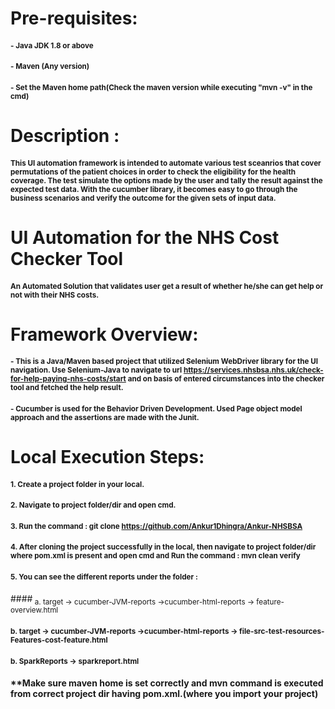 # Pre-requisites:
#### <sub>- Java JDK 1.8 or above</sub>
#### <sub>- Maven (Any version)</sub>
#### <sub>- Set the Maven home path(Check the maven version while executing "mvn -v" in the cmd)</sub>

# Description : 
#### <sub>This UI automation framework is intended to automate various test sceanrios that cover permutations of the patient choices in order to check the eligibility for the health coverage. The test simulate the options made by the user and tally the result against the expected test data. With the cucumber library, it becomes easy to go through the business scenarios and verify the outcome for the given sets of input data. </sub>
  
# UI Automation for the NHS Cost Checker Tool
#### <sub>An Automated Solution that validates user get a result of whether he/she can get help or not with their NHS costs.</sub>

# Framework Overview: 
#### <sub>- This is a Java/Maven based project that utilized Selenium WebDriver library for the UI navigation. Use Selenium-Java to navigate to url https://services.nhsbsa.nhs.uk/check-for-help-paying-nhs-costs/start and on basis of entered circumstances into the checker tool and fetched the help result.</sub> 
#### <sub>- Cucumber is used for the Behavior Driven Development. Used Page object model approach and the assertions are made with the Junit.</sub>

# Local Execution Steps:
#### <sub>1. Create a project folder in your local.</sub>
#### <sub>2. Navigate to project folder/dir and open cmd.</sub>
#### <sub>3. Run the command : git clone https://github.com/Ankur1Dhingra/Ankur-NHSBSA</sub>
#### <sub>4. After cloning the project successfully in the local, then navigate to project folder/dir where pom.xml is present and open cmd and Run the command : mvn clean verify</sub>
#### <sub>5. You can see the different reports under the folder : </sub>
####<sub>      a. target -> cucumber-JVM-reports ->cucumber-html-reports -> feature-overview.html</sub>
#### <sub>     b. target -> cucumber-JVM-reports ->cucumber-html-reports -> file-src-test-resources-Features-cost-feature.html</sub>
#### <sub>     b. SparkReports -> sparkreport.html</sub>

#### **Make sure maven home is set correctly and mvn command is executed from correct project dir having pom.xml.(where you import your project)

